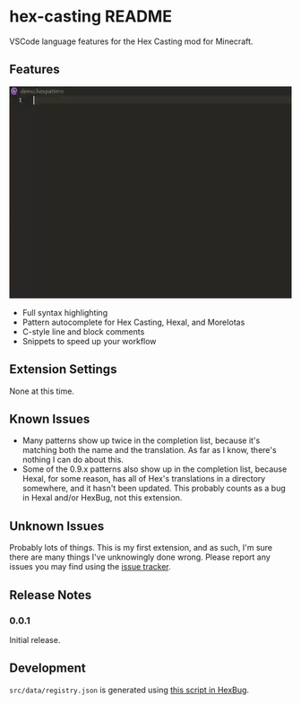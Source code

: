 # hex-casting README

VSCode language features for the Hex Casting mod for Minecraft. 

## Features

![Feature demo gif](/images/demo.gif)

* Full syntax highlighting
* Pattern autocomplete for Hex Casting, Hexal, and MoreIotas
* C-style line and block comments
* Snippets to speed up your workflow

## Extension Settings

None at this time.

## Known Issues

* Many patterns show up twice in the completion list, because it's matching both the name and the translation. As far as I know, there's nothing I can do about this.
* Some of the 0.9.x patterns also show up in the completion list, because Hexal, for some reason, has all of Hex's translations in a directory somewhere, and it hasn't been updated. This probably counts as a bug in Hexal and/or HexBug, not this extension.

## Unknown Issues

Probably lots of things. This is my first extension, and as such, I'm sure there are many things I've unknowingly done wrong. Please report any issues you may find using the [issue tracker](https://github.com/object-Object/vscode-hex-casting/issues).

## Release Notes

### 0.0.1

Initial release.

## Development

`src/data/registry.json` is generated using [this script in HexBug](https://github.com/object-Object/HexBug/blob/main/generate_pattern_json.py).
